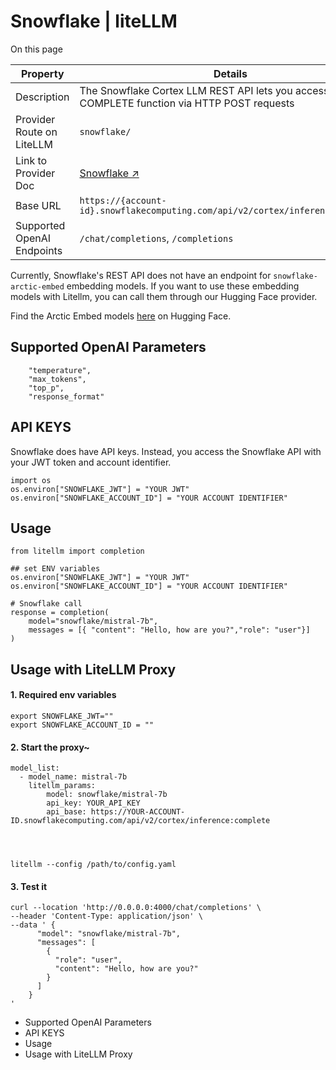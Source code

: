 # Snowflake | liteLLM

On this page

Property| Details  
---|---  
Description| The Snowflake Cortex LLM REST API lets you access the COMPLETE function via HTTP POST requests  
Provider Route on LiteLLM| `snowflake/`  
Link to Provider Doc| [Snowflake ↗](https://docs.snowflake.com/en/user-guide/snowflake-cortex/cortex-llm-rest-api)  
Base URL| `https://{account-id}.snowflakecomputing.com/api/v2/cortex/inference:complete`  
Supported OpenAI Endpoints| `/chat/completions`, `/completions`  
  
Currently, Snowflake's REST API does not have an endpoint for `snowflake-arctic-embed` embedding models. If you want to use these embedding models with Litellm, you can call them through our Hugging Face provider.

Find the Arctic Embed models [here](https://huggingface.co/collections/Snowflake/arctic-embed-661fd57d50fab5fc314e4c18) on Hugging Face.

## Supported OpenAI Parameters​
    
    
        "temperature",  
        "max_tokens",  
        "top_p",  
        "response_format"  
    

## API KEYS​

Snowflake does have API keys. Instead, you access the Snowflake API with your JWT token and account identifier.
    
    
    import os   
    os.environ["SNOWFLAKE_JWT"] = "YOUR JWT"  
    os.environ["SNOWFLAKE_ACCOUNT_ID"] = "YOUR ACCOUNT IDENTIFIER"  
    

## Usage​
    
    
    from litellm import completion  
      
    ## set ENV variables  
    os.environ["SNOWFLAKE_JWT"] = "YOUR JWT"  
    os.environ["SNOWFLAKE_ACCOUNT_ID"] = "YOUR ACCOUNT IDENTIFIER"  
      
    # Snowflake call  
    response = completion(  
        model="snowflake/mistral-7b",   
        messages = [{ "content": "Hello, how are you?","role": "user"}]  
    )  
    

## Usage with LiteLLM Proxy​

#### 1\. Required env variables​
    
    
    export SNOWFLAKE_JWT=""  
    export SNOWFLAKE_ACCOUNT_ID = ""  
    

#### 2\. Start the proxy~​
    
    
    model_list:  
      - model_name: mistral-7b  
        litellm_params:  
            model: snowflake/mistral-7b  
            api_key: YOUR_API_KEY  
            api_base: https://YOUR-ACCOUNT-ID.snowflakecomputing.com/api/v2/cortex/inference:complete  
      
    
    
    
    litellm --config /path/to/config.yaml  
    

#### 3\. Test it​
    
    
    curl --location 'http://0.0.0.0:4000/chat/completions' \  
    --header 'Content-Type: application/json' \  
    --data ' {  
          "model": "snowflake/mistral-7b",  
          "messages": [  
            {  
              "role": "user",  
              "content": "Hello, how are you?"  
            }  
          ]  
        }  
    '  
    

  * Supported OpenAI Parameters
  * API KEYS
  * Usage
  * Usage with LiteLLM Proxy